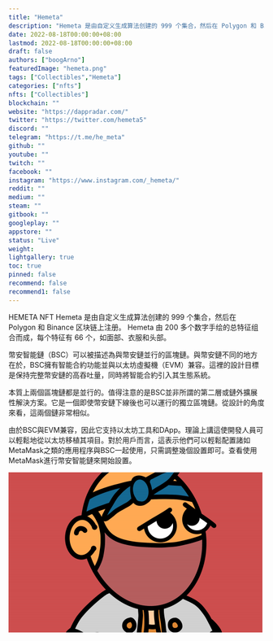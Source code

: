 ```yaml
---
title: "Hemeta"
description: "Hemeta 是由自定义生成算法创建的 999 个集合，然后在 Polygon 和 Binance 区块链上注册。"
date: 2022-08-18T00:00:00+08:00
lastmod: 2022-08-18T00:00:00+08:00
draft: false
authors: ["boogArno"]
featuredImage: "hemeta.png"
tags: ["Collectibles","Hemeta"]
categories: ["nfts"]
nfts: ["Collectibles"]
blockchain: ""
website: "https://dappradar.com/"
twitter: "https://twitter.com/hemeta5"
discord: ""
telegram: "https://t.me/he_meta"
github: ""
youtube: ""
twitch: ""
facebook: ""
instagram: "https://www.instagram.com/_hemeta/"
reddit: ""
medium: ""
steam: ""
gitbook: ""
googleplay: ""
appstore: ""
status: "Live"
weight: 
lightgallery: true
toc: true
pinned: false
recommend: false
recommend1: false
---
```

HEMETA NFT
Hemeta 是由自定义生成算法创建的 999 个集合，然后在 Polygon 和 Binance 区块链上注册。 Hemeta 由 200 多个数字手绘的总特征组合而成，每个特征有 66 个，如面部、衣服和头部。

幣安智能鏈（BSC）可以被描述為與幣安鏈並行的區塊鏈。與幣安鏈不同的地方在於，BSC擁有智能合約功能並與以太坊虛擬機（EVM）兼容。這裡的設計目標是保持完整幣安鏈的高吞吐量，同時將智能合約引入其生態系統。

本質上兩個區塊鏈都是並行的。值得注意的是BSC並非所謂的第二層或鏈外擴展性解決方案。它是一個即使幣安鏈下線後也可以運行的獨立區塊鏈。從設計的角度來看，這兩個鏈非常相似。

由於BSC與EVM兼容，因此它支持以太坊工具和DApp。理論上講這使開發人員可以輕鬆地從以太坊移植其項目。對於用戶而言，這表示他們可以輕鬆配置諸如MetaMask之類的應用程序與BSC一起使用，只需調整幾個設置即可。查看使用MetaMask進行幣安智能鏈來開始設置。

![hemeta-dapp-collectibles-matic-image1-500x315_6caaf4bf0a69d3dcb660154bda323807](hemeta-dapp-collectibles-matic-image1-500x315_6caaf4bf0a69d3dcb660154bda323807.png)

